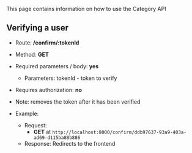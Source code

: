 This page contains information on how to use the Category API

## Verifying a user

- Route: **/confirm/:tokenId**

- Method: **GET**

- Required parameters / body: **yes**
	- Parameters: tokenId - token to verify

- Requires authorization: **no**

- Note: removes the token after it has been verified

- Example:
	- Request:
		- **GET** at `http://localhost:8000/confirm/ddb97637-93a9-403a-ad69-d115ba88b886`
	- Response:
		Redirects to the frontend
	
